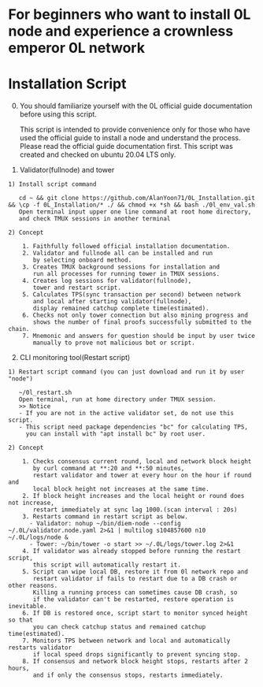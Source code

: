 # For beginners who want to install 0L node and experience a crownless emperor 0L network

# Installation Script

  0. You should familiarize yourself with the 0L official guide documentation before using this script.
    
     This script is intended to provide convenience only for those 
     who have used the official guide to install a node and understand the process.
     Please read the official guide documentation first. 
     This script was created and checked on ubuntu 20.04 LTS only.

  1. Validator(fullnode) and tower
  
    1) Install script command

       cd ~ && git clone https://github.com/AlanYoon71/0L_Installation.git && \cp -f 0L_Installation/* ./ && chmod +x *sh && bash ./0l_env_val.sh
       Open terminal input upper one line command at root home directory,
       and check TMUX sessions in another terminal

    2) Concept

        1. Faithfully followed official installation documentation.
        2. Validator and fullnode all can be installed and run
           by selecting onboard method.
        3. Creates TMUX background sessions for installation and 
           run all processes for running tower in TMUX sessions.
        4. Creates log sessions for validator(fullnode),
           tower and restart script.
        5. Calculates TPS(sync transaction per second) between network
           and local after starting validator(fullnode),
           display remained catchup complete time(estimated).
        6. Checks not only tower connection but also mining progress and
           shows the number of final proofs successfully submitted to the chain.
        7. Mnemonic and answers for question should be input by user twice
           manually to prove not malicious bot or script.

  2. CLI monitoring tool(Restart script)

    1) Restart script command (you can just download and run it by user "node")

       ~/0l_restart.sh
       Open terminal, run at home directory under TMUX session.
       >> Notice
       - If you are not in the active validator set, do not use this script.
       - This script need package dependencies "bc" for calculating TPS,
         you can install with "apt install bc" by root user.

    2) Concept
    
        1. Checks consensus current round, local and network block height
           by curl command at **:20 and **:50 minutes, 
           restart validator and tower at every hour on the hour if round and
           local block height not increases at the same time.
        2. If block height increases and the local height or round does not increase,
           restart immediately at sync lag 1000.(scan interval : 20s)
        3. Restarts command in restart script as below.
          - Validator: nohup ~/bin/diem-node --config ~/.0L/validator.node.yaml 2>&1 | multilog s104857600 n10 ~/.0L/logs/node &
          - Tower: ~/bin/tower -o start >> ~/.0L/logs/tower.log 2>&1
        4. If validator was already stopped before running the restart script,
           this script will automatically restart it.
        5. Script can wipe local DB, restore it from 0l network repo and 
           restart validator if fails to restart due to a DB crash or other reasons.
           Killing a running process can sometimes cause DB crash, so 
           if the validator can't be restarted, restore operation is inevitable.
        6. If DB is restored once, script start to monitor synced height so that
           you can check catchup status and remained catchup time(estimated).
        7. Monitors TPS between network and local and automatically restarts validator
           if local speed drops significantly to prevent syncing stop.
        8. If consensus and network block height stops, restarts after 2 hours,
           and if only the consensus stops, restarts immediately.